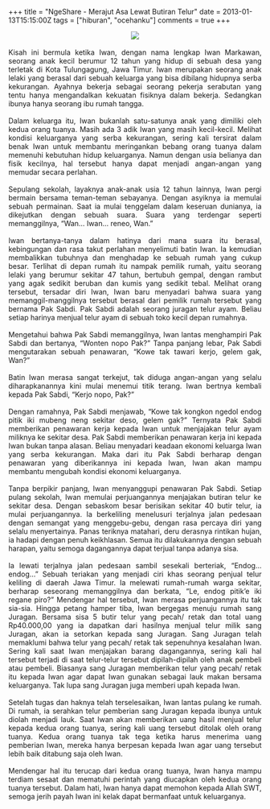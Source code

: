 +++
title = "NgeShare - Merajut Asa Lewat Butiran Telur"
date = 2013-01-13T15:15:00Z
tags = ["hiburan", "ocehanku"]
comments = true
+++

<center><img border="0" data-original-height="572" data-original-width="870" src="https://1.bp.blogspot.com/-UVb7wIO_lrs/XUufhoxUzeI/AAAAAAAAUPs/xY2YJJPy1mQV0EXgD953VZANW9DgQ2b6ACLcBGAs/s1600/butiran-telur.jpg" /></center><br /><div style="text-align: justify;">Kisah ini bermula ketika Iwan, dengan nama lengkap Iwan Markawan, seorang anak kecil berumur 12 tahun yang hidup di sebuah desa yang terletak di Kota Tulungagung, Jawa Timur. Iwan merupakan seorang anak lelaki yang berasal dari sebuah keluarga yang bisa dibilang hidupnya serba kekurangan. Ayahnya bekerja sebagai seorang pekerja serabutan yang tentu hanya mengandalkan kekuatan fisiknya dalam bekerja. Sedangkan ibunya hanya seorang ibu rumah tangga.<br /><br />
Dalam keluarga itu, Iwan bukanlah satu-satunya anak yang dimiliki oleh kedua orang tuanya. Masih ada 3 adik Iwan yang masih kecil-kecil. Melihat kondisi keluarganya yang serba kekurangan, sering kali tersirat dalam benak Iwan untuk membantu meringankan bebang orang tuanya dalam memenuhi kebutuhan hidup keluarganya. Namun dengan usia belianya dan fisik kecilnya, hal tersebut hanya dapat menjadi angan-angan yang memudar secara perlahan.<br /><br />
Sepulang sekolah, layaknya anak-anak usia 12 tahun lainnya, Iwan pergi bermain bersama teman-teman sebayanya. Dengan asyiknya ia memulai sebuah permainan. Saat ia mulai tenggelam dalam keseruan dunianya, ia dikejutkan dengan sebuah suara. Suara yang terdengar seperti memanggilnya, “Wan… Iwan… reneo, Wan.” <br /><br />
Iwan bertanya-tanya dalam hatinya dari mana suara itu berasal, kebingungan dan rasa takut perlahan menyelimuti batin Iwan. Ia kemudian membalikkan tubuhnya dan menghadap ke sebuah rumah yang cukup besar. Terlihat di depan rumah itu nampak pemilik rumah, yaitu seorang lelaki yang berumur sekitar 47 tahun, bertubuh gempal, dengan rambut yang agak sedikit beruban dan kumis yang sedikit tebal. Melihat orang tersebut, tersadar diri Iwan, Iwan baru menyadari bahwa suara yang memanggil-manggilnya tersebut berasal dari pemilik rumah tersebut yang bernama Pak Sabdi. Pak Sabdi adalah seorang juragan telur ayam. Beliau setiap harinya menjual telur ayam di sebuah toko kecil depan rumahnya.<br /><br />
Mengetahui bahwa Pak Sabdi memanggilnya, Iwan lantas menghampiri Pak Sabdi dan bertanya, “Wonten nopo Pak?” Tanpa panjang lebar, Pak Sabdi mengutarakan sebuah penawaran, “Kowe tak tawari kerjo, gelem gak, Wan?” <br /><br />
Batin Iwan merasa sangat terkejut, tak diduga angan-angan yang selalu diharapkanannya kini mulai menemui titik terang. Iwan bertnya kembali kepada Pak Sabdi, “Kerjo nopo, Pak?”<br /><br />
Dengan ramahnya, Pak Sabdi menjawab, “Kowe tak kongkon ngedol endog pitik iki mubeng neng sekitar deso, gelem gak?” Ternyata Pak Sabdi memberikan penawaran kerja kepada Iwan untuk menjajakan telur ayam miliknya ke sekitar desa. Pak Sabdi memberikan penawaran kerja ini kepada Iwan bukan tanpa alasan. Beliau menyadari keadaan ekonomi keluarga Iwan yang serba kekurangan. Maka dari itu Pak Sabdi berharap dengan penawaran yang diberikannya ini kepada Iwan, Iwan akan mampu membantu mengubah kondisi ekonomi keluarganya.<br /><br />
Tanpa berpikir panjang, Iwan menyanggupi penawaran Pak Sabdi. Setiap pulang sekolah, Iwan memulai perjuangannya menjajakan butiran telur ke sekitar desa. Dengan sebaskom besar berisikan sekitar 40 butir telur, ia mulai perjuangannya. Ia berkeliling menelusuri terjalnya jalan pedesaan dengan semangat yang menggebu-gebu, dengan rasa percaya diri yang selalu menyertainya. Panas teriknya matahari, deru derasnya rintikan hujan, ia hadapi dengan penuh keikhlasan. Semua itu dilakukannya dengan sebuah harapan, yaitu semoga dagangannya dapat terjual tanpa adanya sisa. <br /><br />
Ia lewati terjalnya jalan pedesaan sambil sesekali berteriak, “Endog…endog…”  Sebuah teriakan yang menjadi ciri khas seorang penjual telur keliling di daerah Jawa Timur. Ia melewati rumah-rumah warga sekitar, berharap seseorang memanggilnya dan berkata, “Le, endog pitik’e iki regane piro?” Mendengar hal tersebut, Iwan merasa perjuangannya itu tak sia-sia. Hingga petang hamper tiba, Iwan bergegas menuju rumah sang Juragan. Bersama sisa 5 butir telur yang pecah/ retak dan total uang Rp40.000,00 yang ia dapatkan dari hasilnya menjual telur milik sang Juragan, akan ia setorkan kepada sang Juragan. Sang Juragan telah memaklumi bahwa telur yang pecah/ retak tak sepenuhnya kesalahan Iwan. Sering kali saat Iwan menjajakan barang dagangannya, sering kali hal tersebut terjadi di saat telur-telur tersebut dipilah-dipilah oleh anak pembeli atau pembeli. Biasanya sang Juragan memberikan telur yang pecah/ retak itu kepada Iwan agar dapat Iwan gunakan sebagai lauk makan bersama keluarganya. Tak lupa sang Juragan juga memberi upah kepada Iwan. <br /><br />
Setelah tugas dan haknya telah terselesaikan, Iwan lantas pulang ke rumah. Di rumah, ia serahkan telur pemberian sang Juragan kepada ibunya untuk diolah menjadi lauk. Saat Iwan akan memberikan uang hasil menjual telur kepada kedua orang tuanya, sering kali uang tersebut ditolak oleh orang tuanya. Kedua orang tuanya tak tega ketika harus menerima uang pemberian Iwan, mereka hanya berpesan kepada Iwan agar uang tersebut lebih baik ditabung saja oleh Iwan.<br /><br />Mendengar hal itu terucap dari kedua orang tuanya, Iwan hanya mampu terdiam sesaat dan mematuhi perintah yang diucapkan oleh kedua orang tuanya tersebut. Dalam hati, Iwan hanya dapat memohon kepada Allah SWT, semoga jerih payah Iwan ini kelak dapat bermanfaat untuk keluarganya.</div>
